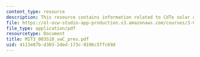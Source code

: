 ```yaml
---
content_type: resource
description: This resource contains information related to CdTe solar cell design.
file: https://ol-ocw-studio-app-production.s3.amazonaws.com/courses/3-003-principles-of-engineering-practice-spring-2010/4113e87bd3032ded173c0196c5ffc69d_MIT3_003S10_swC_pres.pdf
file_type: application/pdf
resourcetype: Document
title: MIT3_003S10_swC_pres.pdf
uid: 4113e87b-d303-2ded-173c-0196c5ffc69d
---
```

